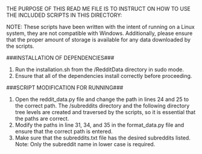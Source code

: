 THE PURPOSE OF THIS READ ME FILE IS TO INSTRUCT ON HOW TO USE THE INCLUDED SCRIPTS IN THIS DIRECTORY:

NOTE: These scripts have been written with the intent of running on a Linux system, they are not compatible with Windows. Additionally, please ensure that the proper amount of storage is available for any data downloaded by the scripts.

###INSTALLATION OF DEPENDENCIES###
1. Run the installation.sh from the /RedditData directory in sudo mode. 
2. Ensure that all of the dependencies install correctly before proceeding.

###SCRIPT MODIFICATION FOR RUNNING###
1. Open the reddit_data.py file and change the path in lines 24 and 25 to the correct path. The /subreddits directory and the following directory tree levels are created and traversed by the scripts, so it is essential that the paths are correct.
2. Modify the paths in line 31, 34, and 35 in the format_data.py file and ensure that the correct path is entered. 
3. Make sure that the subreddits.txt file has the desired subreddits listed. Note: Only the subreddit name in lower case is required. 

